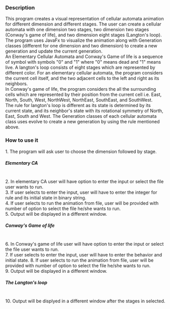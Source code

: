 <h3> Description </h3>
This program creates a visual representation of cellular automata 
animation for different dimension and different stages. The user 
can create a cellular automata with one dimension two stages, two 
dimension two stages (Conway's game of life), and two dimension 
eight stages (Langton's loop). The program uses JavaFx to visualize
the animation along with Generation classes (different for one 
dimension and two dimension) to create a new generation and update
the current generation. </br> 
An Elementary Cellular Automata and Conway's Game of life is a sequence of symbol with symbols "0" 
and "1" where "0" means dead and "1" means live. A langton's loop
consists of eight stages which are represented by different color.
For an elementary cellular automata, the program considers the 
current cell itself, and the two adjacent cells to the left and
right as its neighbors. </br>
In Conway's game of life, the program considers the all the surrounding cells which are represented by
their position from the current cell i.e. East, North, South, West,
NorthWest, NorthEast, SouthEast, and SouthWest. 
</br> The rule for langton's loop is different as its state is determined by its 
current state, and its neighbor's state with its rotational symmetry of
North, East, South and West. The Generation classes of
each cellular automata class uses evolve to create a new 
generation by using the rule mentioned above. 

<h3> How to use it </h3>
1. The program will ask user to choose the dimension followed by stage.</br>

<h5> Elementary CA </h5> </br>
2. In elementary CA user will have option to enter the input or select the file user wants to run. </br>
3. If user selects to enter the input, user will have to enter the integer for rule and its initial state in binary string. </br>
4. If user selects to run the animation from file, user will be provided with number of option to select the file he/she wants to run. </br>
5. Output will be displayed in a different window. 

<h5> Conway's Game of life </h5> </br>
6. In Conway's game of life user will have option to enter the input or select the file user wants to run. </br>
7. If user selects to enter the input, user will have to enter the behavior and initial state. 
8. If user selects to run the animation from file, user will be provided with number of option to select the file he/she wants to run. </br>
9. Output will be displayed in a different window. </br> 

<h5> The Langton's loop </h5> </br>
10. Output will be displyed in a different window after the stages in selected. 


